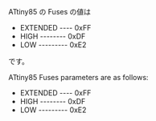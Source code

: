 ATtiny85 の Fuses の値は

- EXTENDED ---- 0xFF
- HIGH -------- 0xDF
- LOW --------- 0xE2

です。

ATtiny85 Fuses parameters are as follows:

- EXTENDED ---- 0xFF
- HIGH -------- 0xDF
- LOW --------- 0xE2

